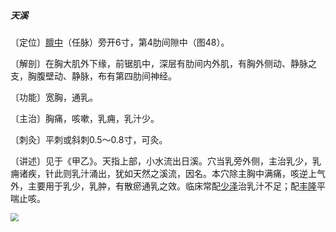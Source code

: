 ##### 天溪

〔定位〕[膻中](https://www.gmzyjc.com/read/zjs/zjs3.2.1-0.1.1.3.16.md)（任脉）旁开6寸，第4肋间隙中（图48）。

〔解剖〕在胸大肌外下缘，前锯肌中，深层有肋间内外肌，有胸外侧动、静脉之支，胸腹壁动、静脉，布有第四肋间神经。

〔功能〕宽胸，通乳。

〔主治〕胸痛，咳嗽，乳痈，乳汁少。

〔刺灸〕平刺或斜刺0.5～0.8寸，可灸。

〔讲述〕见于《甲乙》。天指上部，小水流出日溪。穴当乳旁外侧，主治乳少，乳痈诸疾，针此则乳汁涌出，犹如天然之溪流，因名。本穴除主胸中满痛，咳逆上气外，主要用于乳少，乳肿，有散瘀通乳之效。临床常配[少泽](https://www.gmzyjc.com/read/zjs/zjs3.1.4-6-0.0.3.3.1.md)治乳汁不足；配[丰隆](https://www.gmzyjc.com/read/zjs/zjs3.1.1-3-0.1.3.3.40.md)平喘止咳。

<img src="img/图48.jpg" style="zoom:80%;" />
